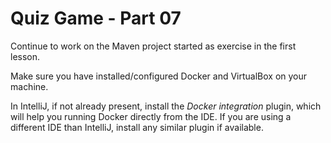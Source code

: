 # Quiz Game - Part 07


Continue to work on the Maven project started as exercise 
in the first lesson.


Make sure you have installed/configured Docker and VirtualBox
on your machine.

In IntelliJ, if not already present, 
install the *Docker integration* plugin, which will help
you running Docker directly from the IDE.
If you are using a different IDE than IntelliJ, install any 
similar plugin if available.
